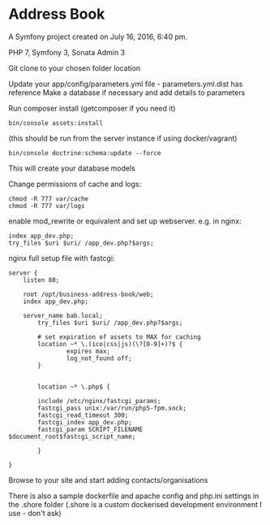 Address Book
======

A Symfony project created on July 16, 2016, 6:40 pm.

PHP 7, Symfony 3, Sonata Admin 3

Git clone to your chosen folder location

Update your app/config/parameters.yml file - parameters.yml.dist has reference
Make a database if necessary and add details to parameters

Run composer install (getcomposer if you need it)
```
bin/console assets:install
```
(this should be run from the server instance if using docker/vagrant)

```
bin/console doctrine:schema:update --force
```
This will create your database models

Change permissions of cache and logs:
```
chmod -R 777 var/cache
chmod -R 777 var/logs
```

enable mod_rewrite or equivalent and set up webserver.
e.g. in nginx:
```
index app_dev.php;
try_files $uri $uri/ /app_dev.php?$args;
```

nginx full setup file with fastcgi:
```
server {
    listen 80;

    root /opt/business-address-book/web;
    index app_dev.php;

    server_name bab.local;
        try_files $uri $uri/ /app_dev.php?$args;

        # set expiration of assets to MAX for caching
        location ~* \.(ico|css|js)(\?[0-9]+)?$ {
                expires max;
                log_not_found off;
        }


        location ~* \.php$ {

        include /etc/nginx/fastcgi_params;
        fastcgi_pass unix:/var/run/php5-fpm.sock;
        fastcgi_read_timeout 300;
        fastcgi_index app_dev.php;
        fastcgi_param SCRIPT_FILENAME $document_root$fastcgi_script_name;

        }

}
```

Browse to your site and start adding contacts/organisations

There is also a sample dockerfile and apache config and php.ini settings in the .shore folder (.shore is a custom dockerised development environment I use - don't ask)
